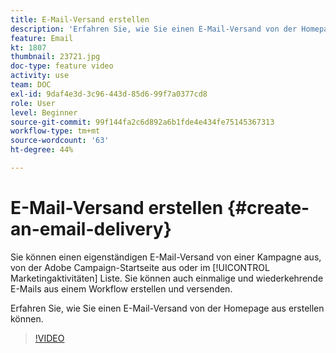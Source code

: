 ```yaml
---
title: E-Mail-Versand erstellen
description: 'Erfahren Sie, wie Sie einen E-Mail-Versand von der Homepage aus erstellen können. '
feature: Email
kt: 1807
thumbnail: 23721.jpg
doc-type: feature video
activity: use
team: DOC
exl-id: 9daf4e3d-3c96-443d-85d6-99f7a0377cd8
role: User
level: Beginner
source-git-commit: 99f144fa2c6d892a6b1fde4e434fe75145367313
workflow-type: tm+mt
source-wordcount: '63'
ht-degree: 44%

---
```


# E-Mail-Versand erstellen {#create-an-email-delivery}

Sie können einen eigenständigen E-Mail-Versand von einer Kampagne aus, von der Adobe Campaign-Startseite aus oder im [!UICONTROL Marketingaktivitäten] Liste. Sie können auch einmalige und wiederkehrende E-Mails aus einem Workflow erstellen und versenden.

Erfahren Sie, wie Sie einen E-Mail-Versand von der Homepage aus erstellen können.

>[!VIDEO](https://video.tv.adobe.com/v/23721?quality=12)
